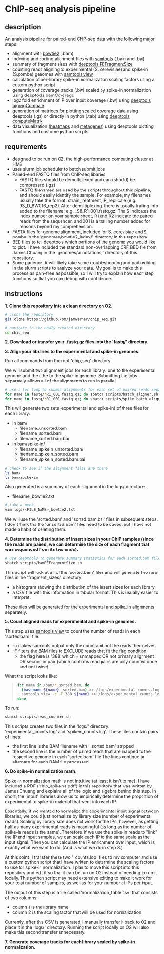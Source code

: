 
# ChIP-seq analysis pipeline

## description

An analysis pipeline for paired-end ChIP-seq data with the following major steps:

- alignment with [bowtie2](https://bowtie-bio.sourceforge.net/bowtie2/manual.shtml) (.bam)
- indexing and sorting alignment files with [samtools](http://www.htslib.org/) (.bam and .bai)
- summary of fragment sizes with [deeptools PEFragmentSize](https://deeptools.readthedocs.io/en/develop/content/tools/bamPEFragmentSize.html)
- counting reads aligning to experimental (S. cerevisiae) and spike-in (S.pombe) genomes with [samtools view](http://www.htslib.org/doc/samtools-view.html)
- calculation of per-library spike-in normalization scaling factors using a custom python script
- generation of coverage tracks (.bw) scaled by spike-in normalization using [deeptools bamCoverage](https://deeptools.readthedocs.io/en/develop/content/tools/bamCoverage.html)
- log2 fold enrichment of IP over input coverage (.bw) using [deeptools bigwigCompare](https://deeptools.readthedocs.io/en/develop/content/tools/bigwigCompare.html)
- generation of matrices for plotting scaled coverage data using deeptools (.gz) or directly in python (.tab) using [deeptools computeMatrix](https://deeptools.readthedocs.io/en/develop/content/tools/computeMatrix.html#reference-point)
- data visualization ([heatmaps](https://deeptools.readthedocs.io/en/develop/content/tools/plotHeatmap.html) and [metagenes](https://deeptools.readthedocs.io/en/develop/content/tools/plotProfile.html)) using deeptools plotting functions and custome python scripts

## requirements

- designed to be run on O2, the high-performance computing cluster at HMS
- uses slurm job scheduler to batch submit jobs
- Paired-end FASTQ files from ChIP-seq libaries
	- FASTQ files should be demultiplexed and can (should) be compressed (.gz)
	- FASTQ filenames are used by the scripts throughout this pipeline, and should easily identify the sample. For example, my filenames usually take the format: strain_treatment_IP_replicate (e.g. 93_D_8WG16_rep2). After demultiplexing, there is usually trailing info added to the filename: e.g. _S8_R1_001.fastq.gz. The S indicates the index number on your sample sheet, R1 and R2 indicate the paired reads from the sequencer, and 001 is a trailing number added for reasons beyond my comprehension.
- FASTA files for genome alignment, included for S. cerevisiae and S. pombe in the 'genomes/bowtie2_index/' directory in this repository.
- BED files to tell deeptools which portions of the genome you would like to plot. I have included the standard non-overlapping ORF BED file from James Chuang in the 'genomes/annotations/' directory of this repository.
- Some patience. It will likely take some troubleshooting and path editing in the slurm scripts to analyze your data. My goal is to make this process as pain-free as possible, so I will try to explain how each step functions so that you can debug with confidence.

## instructions

**1. Clone this repository into a clean directory on O2.**

```bash
# clone the repository
git clone https://github.com/jamwarner/chip_seq.git

# navigate to the newly created directory
cd chip_seq
```


**2. Download or transfer your .fastq.gz files into the 'fastq/' directory.**

**3. Align your libraries to the experimental and spike-in genomes.**

Run all commands from the root 'chip_seq' directory.

We will submit two alignment jobs for each library: one to the experimental genome and the othe to the spike-in genome. Submitting the jobs separately allows all of the alignments to run in parallel.

```bash
# use a for loop to submit alignments for each set of paired reads separately
for name in fastq/*R1_001.fastq.gz; do sbatch scripts/batch_aligner.sh $name; done
for name in fastq/*R1_001.fastq.gz; do sbatch scripts/spike_batch_aligner.sh $name; done
```

This will generate two sets (experimental and spike-in) of three files for each library:
- in bam/
	- filename_unsorted.bam
	- filename_sorted.bam
	- filename_sorted.bam.bai
- in bam/spike-in/
	- filename_spikein_unsorted.bam
	- filename_spikein_sorted.bam
	- filename_spikein_sorted.bam.bai

```bash
# check to see if the alignment files are there
ls bam/
ls bam/spike-in
```

Also generated is a summary of each alignment in the logs/ directory:
- filename_bowtie2.txt

```bash
# take a peek
vim logs/<FILE_NAME>_bowtie2.txt
```

We will use the 'sorted.bam' and 'sorted.bam.bai' files in subsequent steps. I don't think tha the 'unsorted.bam' files need to be saved, but I have not made a habit of deleting them.

**4. Determine the distribution of insert sizes in your ChIP samples (since the reads are paired, we can determine the size of each fragment that was sequenced from its two ends).**

```bash
# use deeptools to generate summary statistics for each sorted.bam file
sbatch scripts/bamPEFragmentSize.sh
```

This script will look at all of the 'sorted.bam' files and will generate two new files in the 'fragment_sizes/' directory:
- a histogram showing the distribution of the insert sizes for each library
- a CSV file with this information in tabular format. This is usually easier to interpret.

These files will be generated for the experimental and spike_in alignments separately.

**5. Count aligned reads for experimental and spike-in genomes.**

This step uses [samtools view](http://www.htslib.org/doc/samtools-view.html) to count the number of reads in each 'sorted.bam' file. 
- -c makes samtools output only the count and not the reads themselves
- -F filters the BAM files to EXCLUDE reads that fit the [flag condition](https://broadinstitute.github.io/picard/explain-flags.html)
	- the flag here is '388' which = unmapped OR not primary alignment OR second in pair (which confirms read pairs are only counted once and not twice)

What the script looks like:

> ```bash
> for name in /bam/*_sorted.bam; do
> 	(basename ${name} _sorted.bam) >> /logs/experimental_counts.log
> 	samtools view -c -F 388 ${name} >> /logs/experimental_counts.log
> done
> ```

To run:

```bash
sbatch scripts/read_counter.sh
```

This scripts creates two files in the 'logs/' directory: 'experimental_counts.log' and 'spikein_counts.log'. These files contain pairs of lines:
- the first line is the BAM filename with '_sorted.bam' stripped
- the second line is the number of paired reads that are mapped to the respective genome in each 'sorted.bam' file
The lines continue to alternate for each BAM file processed.

**6. Do spike-in normalization math.**

Spike-in normalization math is not intuitive (at least it isn't to me). I have included a PDF ('chip_spikeins.pdf') in this repository that was written by James Chuang and explains all of the logic and algebra behind this step. In short, the 'input' libraries allow us to empirically determine the proportion of experimental to spike-in material that went into each IP. 

Essentially, if we wanted to normalize the experimental input signal between libraries, we could just normalize by library size (number of experimental reads). Scaling by library size does not work for the IPs, however, as getting half as many experimental reads is meaningful (as long as the number of spike-in reads is the same). Therefore, if we use the spike-in reads to "link" the IP and input samples, we can scale each IP to the same scale as the input signal. Then you can calculate the IP enrichment over input, which is exactly what we want to do! (And is what we do in step 8.)

At this point, I transfer these two '_counts.log' files to my computer and use a custom python script that I have written to determine the scaling factors to use for spike-in normalization. I plan to move this script into this repository and edit it so that it can be run on O2 instead of needing to run it locally. This python script may need extensive editing to make it work for your total number of samples, as well as for your number of IPs per input.

The output of this step is a file called 'normalization_table.csv' that consists of two columns:
- column 1 is the library name
- column 2 is the scaling factor that will be used for normalization

Currently, after this CSV is generated, I manually transfer it back to O2 and place it in the 'logs/' directory. Running the script locally on O2 will also make this second transfer unnecessary.

**7. Generate coverage tracks for each library scaled by spike-in normalization.**




